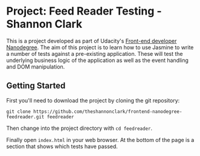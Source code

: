 # Project: Feed Reader Testing - Shannon Clark

This is a project developed as part of Udacity's [Front-end developer Nanodegree](https://www.udacity.com/course/front-end-web-developer-nanodegree--nd001). The aim of this project is to learn how to use Jasmine to write a number of tests against a pre-existing application. These will test the underlying business logic of the application as well as the event handling and DOM manipulation.

## Getting Started
First you'll need to download the project by cloning the git repository:

```
git clone https://github.com/theshannonclark/frontend-nanodegree-feedreader.git feedreader
```

Then change into the project directory with `cd feedreader`.

Finally open `index.html` in your web browser. At the bottom of the page is a section that shows which tests have passed.
